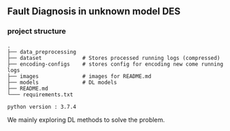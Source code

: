 ## Fault Diagnosis in unknown model DES

### project structure

```text
.
├── data_preprocessing
├── dataset             # Stores processed running logs (compressed)
├── encoding-configs    # stores config for encoding new come running logs
├── images              # images for README.md
├── models              # DL models
├── README.md
└─── requirements.txt

python version : 3.7.4
```

We mainly exploring DL methods to solve the problem.
